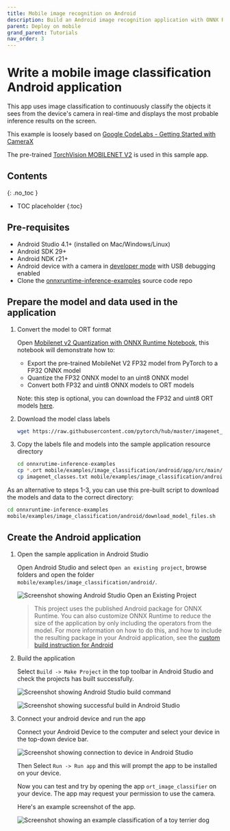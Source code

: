 ```yaml
---
title: Mobile image recognition on Android
description: Build an Android image recognition application with ONNX Runtime
parent: Deploy on mobile
grand_parent: Tutorials
nav_order: 3
---
```


# Write a mobile image classification Android application

This app uses image classification to continuously classify the objects it sees from the device's camera in real-time and displays the most probable inference results on the screen.

This example is loosely based on [Google CodeLabs - Getting Started with CameraX](https://codelabs.developers.google.com/codelabs/camerax-getting-started)

The pre-trained [TorchVision MOBILENET V2](https://pytorch.org/hub/pytorch_vision_mobilenet_v2/) is used in this sample app.

## Contents
{: .no_toc }

* TOC placeholder
{:toc}

## Pre-requisites

- Android Studio 4.1+ (installed on Mac/Windows/Linux)
- Android SDK 29+
- Android NDK r21+
- Android device with a camera in [developer mode](https://developer.android.com/studio/debug/dev-options) with USB debugging enabled
- Clone the [onnxruntime-inference-examples](https://github.com/microsoft/onnxruntime-inference-examples) source code repo

## Prepare the model and data used in the application

1. Convert the model to ORT format

   Open [Mobilenet v2 Quantization with ONNX Runtime Notebook](https://github.com/microsoft/onnxruntime-inference-examples/blob/main/quantization/notebooks/imagenet_v2/mobilenet.ipynb), this notebook will demonstrate how to:

   - Export the pre-trained MobileNet V2 FP32 model from PyTorch to a FP32 ONNX model
   - Quantize the FP32 ONNX model to an uint8 ONNX model
   - Convert both FP32 and uint8 ONNX models to ORT models

   Note: this step is optional, you can download the FP32 and uint8 ORT models [here](https://github.com/onnx/models/tree/main/validated/vision/classification/mobilenet/model).

2. Download the model class labels

   ```bash
   wget https://raw.githubusercontent.com/pytorch/hub/master/imagenet_classes.txt
   ```

3. Copy the labels file and models into the sample application resource directory

   ```bash
   cd onnxrutime-inference-examples
   cp *.ort mobile/examples/image_classification/android/app/src/main/res/raw/
   cp imagenet_classes.txt mobile/examples/image_classification/android/app/src/main/res/raw/
   ```

As an alternative to steps 1-3, you can use this pre-built script to download the models and data to the correct directory:

```bash
cd onnxruntime-inference-examples
mobile/examples/image_classification/android/download_model_files.sh
```

## Create the Android application

1. Open the sample application in Android Studio

   Open Android Studio and select `Open an existing project`, browse folders and open the folder `mobile/examples/image_classification/android/`.

   ![Screenshot showing Android Studio Open an Existing Project](../../../images/android_image_classification_screenshot_1.png)

   > This project uses the published Android package for ONNX Runtime. You can also customize ONNX Runtime to reduce the size of the application by only including the operators from the model. For more information on how to do this, and how to include the resulting package in your Android application, see the [custom build instruction for Android](../../build/custom.md#android)

2. Build the application

   Select `Build -> Make Project` in the top toolbar in Android Studio and check the projects has built successfully.

   ![Screenshot showing Android Studio build command](../../../images/android_image_classification_screenshot_3.png)

   ![Screenshot showing successful build in Android Studio](../../../images/android_image_classification_screenshot_4.png)

3. Connect your android device and run the app

   Connect your Android Device to the computer and select your device in the top-down device bar.

   ![Screenshot showing connection to device in Android Studio](../../../images/android_image_classification_screenshot_5.png)

   Then Select `Run -> Run app` and this will prompt the app to be installed on your device.

   Now you can test and try by opening the app `ort_image_classifier` on your device. The app may request your permission to use the camera.

   Here's an example screenshot of the app.

   ![Screenshot showing an example classification of a toy terrier dog](../../../images/android_image_classification_screenshot_2.jpg)

